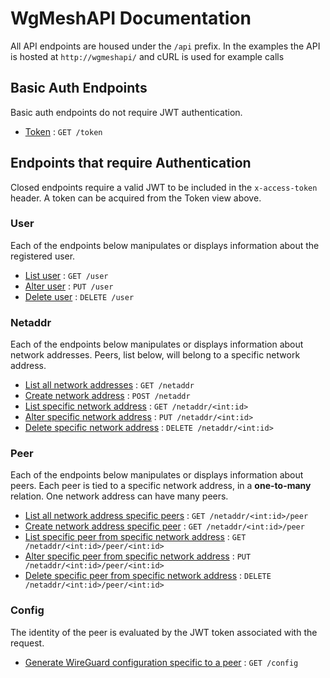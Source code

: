 # WgMeshAPI Documentation
All API endpoints are housed under the `/api` prefix. In the examples the API is hosted at `http://wgmeshapi/` and cURL is used for example calls

## Basic Auth Endpoints
Basic auth endpoints do not require JWT authentication.
 - [Token](token.md) : `GET /token`

## Endpoints that require Authentication
Closed endpoints require a valid JWT to be included in the `x-access-token` header. A token can be acquired from the Token view above.

### User
Each of the endpoints below manipulates or displays information about the registered user.
- [List user](user/get.md) : `GET /user`
- [Alter user](user/put.md) : `PUT /user`
- [Delete user](user/delete.md) : `DELETE /user`

### Netaddr
Each of the endpoints below manipulates or displays information about network addresses. Peers, list below, will belong to a specific network address.
- [List all network addresses](netaddr/get.md) : `GET /netaddr`
- [Create network address](netaddr/post.md) : `POST /netaddr`
- [List specific network address](netaddr/id/get.md) : `GET /netaddr/<int:id>`
- [Alter specific network address](netaddr/id/put.md) : `PUT /netaddr/<int:id>`
- [Delete specific network address](netaddr/id/delete.md) : `DELETE /netaddr/<int:id>`

### Peer
Each of the endpoints below manipulates or displays information about peers. Each peer is tied to a specific network address, in a **one-to-many** relation. One network address can have many peers.
- [List all network address specific peers](peer/get.md) : `GET /netaddr/<int:id>/peer`
- [Create network address specific peer](peer/post.md) : `GET /netaddr/<int:id>/peer`
- [List specific peer from specific network address](peer/id/get.md) : `GET /netaddr/<int:id>/peer/<int:id>`
- [Alter specific peer from specific network address](peer/id/put.md) : `PUT /netaddr/<int:id>/peer/<int:id>`
- [Delete specific peer from specific network address](peer/id/delete.md) : `DELETE /netaddr/<int:id>/peer/<int:id>`

### Config
The identity of the peer is evaluated by the JWT token associated with the request.
- [Generate WireGuard configuration specific to a peer](config.md) : `GET /config`
